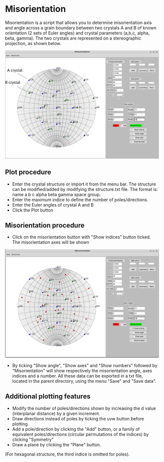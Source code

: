 Misorientation
==============

Misorientation is a script that allows you to determine misorientation axis and angle across a grain boundary between two crystals A and B of known orientation (2 sets of Euler angles) and crystal parameters (a,b,c, alpha, beta, gamma). The two crystals are represented on a stereographic projection, as shown below. 

![img1](/img1.png?raw=true)

## Plot procedure
* Enter the crystal structure or import it from the menu bar. The structure can be modified/added by modifying the structure.txt file. The format is: name a b c alpha beta gamma space group. 
* Enter the maximum indice to define the number of poles/directions.
* Enter the Euler angles of crystal A and B
* Click the Plot button
 
## Misorientation procedure

* Click on the misorientation button with "Show indices" button ticked. The misorientation axes will be shown

![img2](/img2.png?raw=true)

* By ticking "Show angle", "Show axes" and "Show numbers" followed by "Misorientation" will show respectively the misorientation angle, axes indices and a number. All these data can be exported in a txt file, located in the parent directory, using the menu "Save" and "Save data".

## Additional plotting features
* Modify the number of poles/directions shown by increasing the d value (interplanar distance) by a given increment.
* Draw directions instead of poles by ticking the uvw button before plotting.
*  Add a pole/direction by clicking the "Add" button, or a family of equivalent poles/directions (circular permutations of the indices) by clicking "Symmetry"
*  Draw a plane by clicking the "Plane" button.

(For hexagonal structure, the third indice is omitted for poles).
